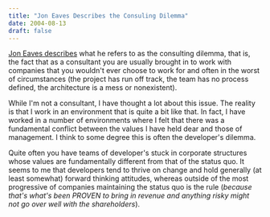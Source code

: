 ```yaml
---
title: "Jon Eaves Describes the Consuling Dilemma"
date: 2004-08-13
draft: false
---
```

[Jon Eaves describes](https://web.archive.org/web/20040924085445/http://www.eaves.org/blog-archive/000092.html "That's so stupid that it's not even wrong: The Consulting Dilemma") what he refers to as the consulting dilemma, that is, the fact that as a consultant you are usually brought in to work with companies that you wouldn't ever choose to work for and often in the worst of circumstances (the project has run off track, the team has no process defined, the architecture is a mess or nonexistent). 

While I'm not a consultant, I have thought a lot about this issue. The reality is that I work in an environment that is quite a bit like that. In fact, I have worked in a number of environments where I felt that there was a fundamental conflict between the values I have held dear and those of management. I think to some degree this is often the developer's dilemma. 

Quite often you have teams of developer's stuck in corporate structures whose values are fundamentally different from that of the status quo. It seems to me that developers tend to thrive on change and hold generally (at least somewhat) forward thinking attitudes, whereas outside of the most progressive of companies maintaining the status quo is the rule (_because that's what's been PROVEN to bring in revenue and anything risky might not go over well with the shareholders_).

